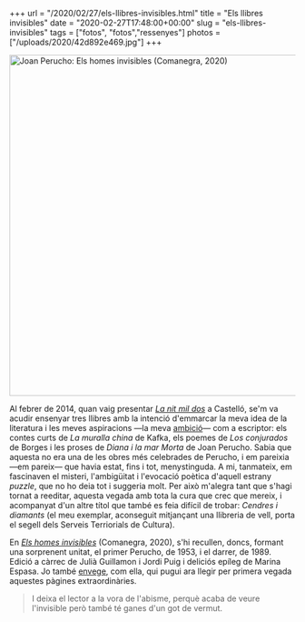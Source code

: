 +++
url = "/2020/02/27/els-llibres-invisibles.html"
title = "Els llibres invisibles"
date = "2020-02-27T17:48:00+00:00"
slug = "els-llibres-invisibles"
tags = ["fotos", "fotos","ressenyes"]
photos = ["/uploads/2020/42d892e469.jpg"]
+++

<img src="/uploads/2020/42d892e469.jpg" width="600" height="600" alt="Joan Perucho: Els homes invisibles (Comanegra, 2020)" />

Al febrer de 2014, quan vaig presentar [*La nit mil dos*](https://carlesbellver.net/llibres/lanitmildos/) a Castelló, se'm va acudir ensenyar tres llibres amb la intenció d'emmarcar la meva idea de la literatura i les meves aspiracions —la meva [ambició](/2018/02/20/103003.html)— com a escriptor: els contes curts de *La muralla china* de Kafka, els poemes de *Los conjurados* de Borges i les proses de *Diana i la mar Morta* de Joan Perucho. Sabia que aquesta no era una de les obres més celebrades de Perucho, i em pareixia —em pareix— que havia estat, fins i tot, menystinguda. A mi, tanmateix, em fascinaven el misteri, l'ambigüitat i l'evocació poètica d'aquell estrany *puzzle*, que no ho deia tot i suggeria molt. Per això m'alegra tant que s'hagi tornat a reeditar, aquesta vegada amb tota la cura que crec que mereix, i acompanyat d'un altre títol que també es feia difícil de trobar: *Cendres i diamants* (el meu exemplar, aconseguit mitjançant una llibreria de vell, porta el segell dels Serveis Terriorials de Cultura).

En [*Els homes invisibles*](http://comanegra.com/ficcio/599-els-homes-invisibles-joan-perucho.html) (Comanegra, 2020), s'hi recullen, doncs, formant una sorprenent unitat, el primer Perucho, de 1953, i el darrer, de 1989. Edició a càrrec de Julià Guillamon i Jordi Puig i deliciós epíleg de Marina Espasa. Jo també [envege](/2015/06/25/230000.html), com ella, qui pugui ara llegir per primera vegada aquestes pàgines extraordinàries.

> I deixa el lector a la vora de l'abisme, perquè acaba de veure l'invisible però també té ganes d'un got de vermut.

